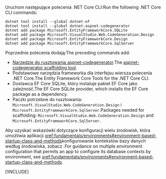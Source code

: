 <span data-ttu-id="5addd-101">Uruchom następujące polecenia .NET Core CLI:</span><span class="sxs-lookup"><span data-stu-id="5addd-101">Run the following .NET Core CLI commands:</span></span>

```dotnetcli
dotnet tool install --global dotnet-ef
dotnet tool install --global dotnet-aspnet-codegenerator
dotnet add package Microsoft.EntityFrameworkCore.SQLite
dotnet add package Microsoft.VisualStudio.Web.CodeGeneration.Design
dotnet add package Microsoft.EntityFrameworkCore.Design
dotnet add package Microsoft.EntityFrameworkCore.SqlServer
```

<span data-ttu-id="5addd-102">Poprzednie polecenia dodają:</span><span class="sxs-lookup"><span data-stu-id="5addd-102">The preceding commands add:</span></span>

* <span data-ttu-id="5addd-103">[Narzędzie do rusztowania aspnet-codegenerator](xref:fundamentals/tools/dotnet-aspnet-codegenerator).</span><span class="sxs-lookup"><span data-stu-id="5addd-103">The [aspnet-codegenerator scaffolding tool](xref:fundamentals/tools/dotnet-aspnet-codegenerator).</span></span>
* <span data-ttu-id="5addd-104">Podstawowe narzędzia frameworka dla interfejsu wiersza polecenia .NET Core.</span><span class="sxs-lookup"><span data-stu-id="5addd-104">The Entity Framework Core Tools for the .NET Core CLI.</span></span>
* <span data-ttu-id="5addd-105">Dostawca EF Core SQLite, który instaluje pakiet EF Core jako zależność.</span><span class="sxs-lookup"><span data-stu-id="5addd-105">The EF Core SQLite provider, which installs the EF Core package as a dependency.</span></span>
* <span data-ttu-id="5addd-106">Paczki potrzebne do rusztowania: `Microsoft.VisualStudio.Web.CodeGeneration.Design` i `Microsoft.EntityFrameworkCore.SqlServer`.</span><span class="sxs-lookup"><span data-stu-id="5addd-106">Packages needed for scaffolding: `Microsoft.VisualStudio.Web.CodeGeneration.Design` and `Microsoft.EntityFrameworkCore.SqlServer`.</span></span>

<span data-ttu-id="5addd-107">Aby uzyskać wskazówki dotyczące konfiguracji wielu środowisk, która umożliwia aplikacji <xref:fundamentals/environments#environment-based-startup-class-and-methods>konfigurowanie kontekstów bazy danych według środowiska, zobacz .</span><span class="sxs-lookup"><span data-stu-id="5addd-107">For guidance on multiple environment configuration that permits an app to configure its database contexts by environment, see <xref:fundamentals/environments#environment-based-startup-class-and-methods>.</span></span>

[!INCLUDE[](~/includes/scaffoldTFM.md)]